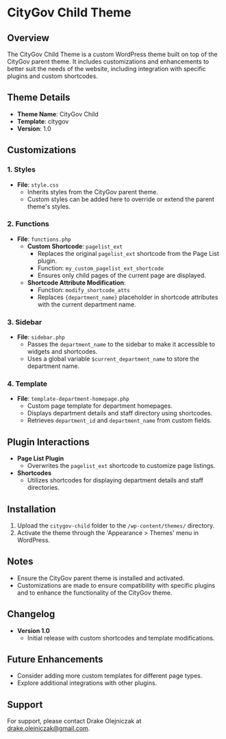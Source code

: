 # CityGov Child Theme

## Overview
The CityGov Child Theme is a custom WordPress theme built on top of the CityGov parent theme. It includes customizations and enhancements to better suit the needs of the website, including integration with specific plugins and custom shortcodes.

## Theme Details
- **Theme Name**: CityGov Child
- **Template**: citygov
- **Version**: 1.0

## Customizations

### 1. Styles
- **File**: `style.css`
  - Inherits styles from the CityGov parent theme.
  - Custom styles can be added here to override or extend the parent theme's styles.

### 2. Functions
- **File**: `functions.php`
  - **Custom Shortcode**: `pagelist_ext`
    - Replaces the original `pagelist_ext` shortcode from the Page List plugin.
    - Function: `my_custom_pagelist_ext_shortcode`
    - Ensures only child pages of the current page are displayed.
  - **Shortcode Attribute Modification**:
    - Function: `modify_shortcode_atts`
    - Replaces `{department_name}` placeholder in shortcode attributes with the current department name.

### 3. Sidebar
- **File**: `sidebar.php`
  - Passes the `department_name` to the sidebar to make it accessible to widgets and shortcodes.
  - Uses a global variable `$current_department_name` to store the department name.

### 4. Template
- **File**: `template-department-homepage.php`
  - Custom page template for department homepages.
  - Displays department details and staff directory using shortcodes.
  - Retrieves `department_id` and `department_name` from custom fields.

## Plugin Interactions
- **Page List Plugin**
  - Overwrites the `pagelist_ext` shortcode to customize page listings.
- **Shortcodes**
  - Utilizes shortcodes for displaying department details and staff directories.

## Installation
1. Upload the `citygov-child` folder to the `/wp-content/themes/` directory.
2. Activate the theme through the 'Appearance > Themes' menu in WordPress.

## Notes
- Ensure the CityGov parent theme is installed and activated.
- Customizations are made to ensure compatibility with specific plugins and to enhance the functionality of the CityGov theme.

## Changelog
- **Version 1.0**
  - Initial release with custom shortcodes and template modifications.

## Future Enhancements
- Consider adding more custom templates for different page types.
- Explore additional integrations with other plugins.

## Support
For support, please contact Drake Olejniczak at drake.olejniczak@gmail.com.

